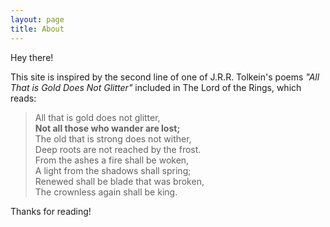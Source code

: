 ```yaml
---
layout: page
title: About
---
```


Hey there! 

This site is inspired by the second line of one of J.R.R. Tolkein's poems _"All That is Gold Does Not Glitter"_ included in The Lord of the Rings, which reads:

>All that is gold does not glitter,  
**Not all those who wander are lost;**  
The old that is strong does not wither,  
Deep roots are not reached by the frost.  
From the ashes a fire shall be woken,  
A light from the shadows shall spring;  
Renewed shall be blade that was broken,  
The crownless again shall be king.  

Thanks for reading!
